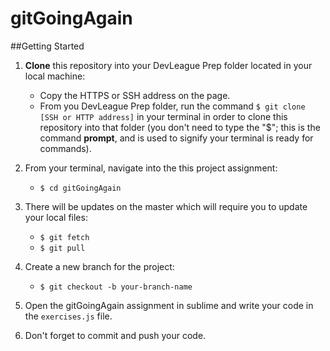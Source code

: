 # gitGoingAgain

##Getting Started
1. **Clone** this repository into your DevLeague Prep folder located in your local machine:
    - Copy the HTTPS or SSH address on the page.
    - From you DevLeague Prep folder, run the command `$ git clone [SSH or HTTP address]` in your terminal in order to clone this repository into that folder 
      (you don't need to type the "$"; this is the command __prompt__, and is used to signify your terminal is ready for commands).
2. From your terminal, navigate into the this project assignment:
    - `$ cd gitGoingAgain`

3. There will be updates on the master which will require you to update your local files:
    - `$ git fetch`
    - `$ git pull`


4. Create a new branch for the project:
    - `$ git checkout -b your-branch-name`

5. Open the gitGoingAgain assignment in sublime and write your code in the `exercises.js` file.

6. Don't forget to commit and push your code.
